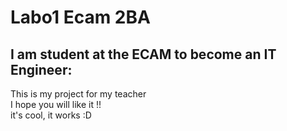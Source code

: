 # Labo1 Ecam 2BA  
## I am student at the ECAM to become an IT Engineer:
This is my project for my teacher  
I hope you will like it !!  
it's cool, it works :D 